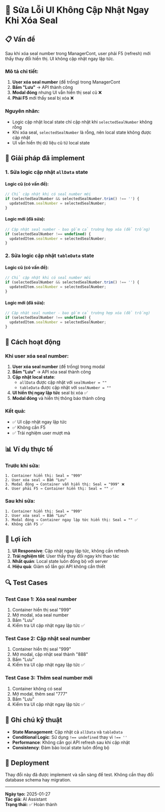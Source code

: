 # 🔄 Sửa Lỗi UI Không Cập Nhật Ngay Khi Xóa Seal

## 📋 **Vấn đề**

Sau khi xóa seal number trong ManagerCont, user phải F5 (refresh) mới thấy thay đổi hiển thị. UI không cập nhật ngay lập tức.

### **Mô tả chi tiết:**
1. **User xóa seal number** (để trống) trong ManagerCont
2. **Bấm "Lưu"** → API thành công
3. **Modal đóng** nhưng UI vẫn hiển thị seal cũ ❌
4. **Phải F5** mới thấy seal bị xóa ❌

### **Nguyên nhân:**
- Logic cập nhật local state chỉ cập nhật khi `selectedSealNumber` không rỗng
- Khi xóa seal, `selectedSealNumber` là rỗng, nên local state không được cập nhật
- UI vẫn hiển thị dữ liệu cũ từ local state

## 🎯 **Giải pháp đã implement**

### **1. Sửa logic cập nhật `allData` state**

#### **Logic cũ (có vấn đề):**
```typescript
// Chỉ cập nhật khi có seal number mới
if (selectedSealNumber && selectedSealNumber.trim() !== '') {
  updatedItem.sealNumber = selectedSealNumber;
}
```

#### **Logic mới (đã sửa):**
```typescript
// Cập nhật seal number - bao gồm cả trường hợp xóa (để trống)
if (selectedSealNumber !== undefined) {
  updatedItem.sealNumber = selectedSealNumber;
}
```

### **2. Sửa logic cập nhật `tableData` state**

#### **Logic cũ (có vấn đề):**
```typescript
// Chỉ cập nhật khi có seal number mới
if (selectedSealNumber && selectedSealNumber.trim() !== '') {
  updatedItem.sealNumber = selectedSealNumber;
}
```

#### **Logic mới (đã sửa):**
```typescript
// Cập nhật seal number - bao gồm cả trường hợp xóa (để trống)
if (selectedSealNumber !== undefined) {
  updatedItem.sealNumber = selectedSealNumber;
}
```

## 🔧 **Cách hoạt động**

### **Khi user xóa seal number:**

1. **User xóa seal number** (để trống) trong modal
2. **Bấm "Lưu"** → API xóa seal thành công
3. **Cập nhật local state**:
   - `allData` được cập nhật với `sealNumber = ""`
   - `tableData` được cập nhật với `sealNumber = ""`
4. **UI hiển thị ngay lập tức** seal bị xóa ✅
5. **Modal đóng** và hiển thị thông báo thành công

### **Kết quả:**
- ✅ UI cập nhật ngay lập tức
- ✅ Không cần F5
- ✅ Trải nghiệm user mượt mà

## 📊 **Ví dụ thực tế**

### **Trước khi sửa:**
```
1. Container hiển thị: Seal = "999"
2. User xóa seal → Bấm "Lưu"
3. Modal đóng → Container vẫn hiển thị: Seal = "999" ❌
4. User phải F5 → Container hiển thị: Seal = "" ✅
```

### **Sau khi sửa:**
```
1. Container hiển thị: Seal = "999"
2. User xóa seal → Bấm "Lưu"
3. Modal đóng → Container ngay lập tức hiển thị: Seal = "" ✅
4. Không cần F5 ✅
```

## 🎯 **Lợi ích**

1. **UI Responsive**: Cập nhật ngay lập tức, không cần refresh
2. **Trải nghiệm tốt**: User thấy thay đổi ngay khi thao tác
3. **Nhất quán**: Local state luôn đồng bộ với server
4. **Hiệu quả**: Giảm số lần gọi API không cần thiết

## 🔍 **Test Cases**

### **Test Case 1: Xóa seal number**
1. Container hiển thị seal "999"
2. Mở modal, xóa seal number
3. Bấm "Lưu"
4. Kiểm tra UI cập nhật ngay lập tức ✅

### **Test Case 2: Cập nhật seal number**
1. Container hiển thị seal "999"
2. Mở modal, cập nhật seal thành "888"
3. Bấm "Lưu"
4. Kiểm tra UI cập nhật ngay lập tức ✅

### **Test Case 3: Thêm seal number mới**
1. Container không có seal
2. Mở modal, thêm seal "777"
3. Bấm "Lưu"
4. Kiểm tra UI cập nhật ngay lập tức ✅

## 📝 **Ghi chú kỹ thuật**

- **State Management**: Cập nhật cả `allData` và `tableData`
- **Conditional Logic**: Sử dụng `!== undefined` thay vì `!== ''`
- **Performance**: Không cần gọi API refresh sau khi cập nhật
- **Consistency**: Đảm bảo local state luôn đồng bộ

## 🚀 **Deployment**

Thay đổi này đã được implement và sẵn sàng để test. Không cần thay đổi database schema hay migration.

---

**Ngày tạo:** 2025-01-27  
**Tác giả:** AI Assistant  
**Trạng thái:** ✅ Hoàn thành

